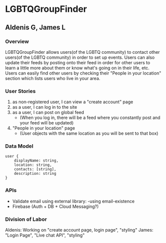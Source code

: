 # LGBTQGroupFinder
## Aldenis G, James L

### Overview
LGBTQGroupFinder allows users(of the LGBTQ community) to contact other users(of the LGBTQ community) in order to set up events. Users can also update their feeds by posting onto their feed in order for other users to learn a little more about them or know what's going on in their life, etc. Users can easily find other users by checking their "People in your location" section which lists users who live in your area.

### User Stories
1. as non-registered user, I can view a "create account" page
2. as a user, I can log in to the site
3. as a user, I can post on global feed
    * (When you log in, there will be a feed where you constantly post and your feed will be updated)
4. "People in your location" page
    * (User objects with the same location as you will be sent to that box)

### Data Model

```
user {
    displayName: string,
    location: string,
    contacts: [string],
    description: string
}
```

### APIs
* Validate email using external library:
	-using email-existence
* Firebase (Auth + DB + Cloud Messaging?)

### Division of Labor
Aldenis: Working on "create account page, login page", "styling"
James: "Login Page", "Live chat API", "styling"

